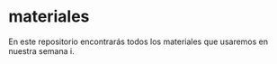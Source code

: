 # materiales
En este repositorio encontrarás todos los materiales que usaremos en nuestra semana i.
